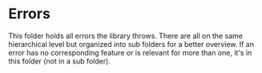 # Errors

This folder holds all errors the library throws. There are all on the same hierarchical level but organized into sub folders for a better overview.
If an error has no corresponding feature or is relevant for more than one, it's in this folder (not in a sub folder).
